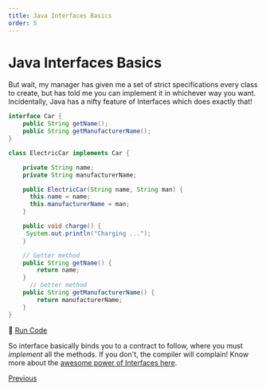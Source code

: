 ```yaml
---
title: Java Interfaces Basics
order: 5
---
```

# Java Interfaces Basics

But wait, my manager has given me a set of strict specifications every class to create, but has told me you can implement it in whichever way you want. Incidentally, Java has a nifty feature of Interfaces which does exactly that!

```java
interface Car {
    public String getName();
    public String getManufacturerName();
}

class ElectricCar implements Car {

    private String name;
    private String manufacturerName;

    public ElectricCar(String name, String man) {
      this.name = name;
      this.manufacturerName = man;
    }

    public void charge() {
     System.out.println("Charging ...");
    }

    // Getter method
    public String getName() {
        return name;
    }
      // Getter method
    public String getManufacturerName() {
        return manufacturerName;
    }
}
```

:rocket: [Run Code](https://repl.it/CJZa/0)

So interface basically binds you to a contract to follow, where you must _implement_ all the methods. If you don't, the compiler will complain! Know more about the [awesome power of Interfaces here](Java-Interfaces).

[Previous](Java-Basics)
